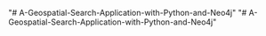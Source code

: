 "# A-Geospatial-Search-Application-with-Python-and-Neo4j" 
"# A-Geospatial-Search-Application-with-Python-and-Neo4j" 
